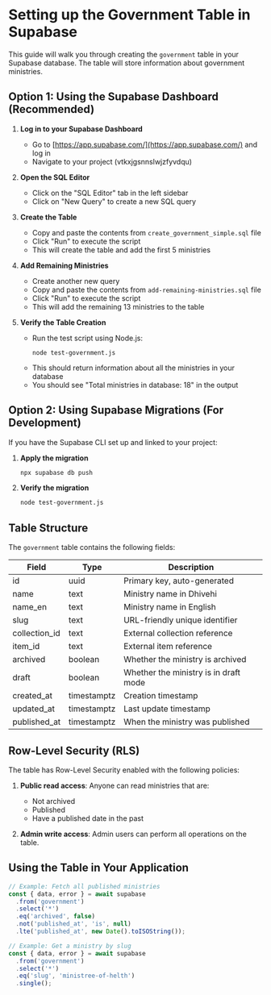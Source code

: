 # Setting up the Government Table in Supabase

This guide will walk you through creating the `government` table in your Supabase database. The table will store information about government ministries.

## Option 1: Using the Supabase Dashboard (Recommended)

1. **Log in to your Supabase Dashboard**
   - Go to [https://app.supabase.com/](https://app.supabase.com/) and log in
   - Navigate to your project (vtkxjgsnnslwjzfyvdqu)

2. **Open the SQL Editor**
   - Click on the "SQL Editor" tab in the left sidebar
   - Click on "New Query" to create a new SQL query

3. **Create the Table**
   - Copy and paste the contents from `create_government_simple.sql` file
   - Click "Run" to execute the script
   - This will create the table and add the first 5 ministries

4. **Add Remaining Ministries**
   - Create another new query
   - Copy and paste the contents from `add-remaining-ministries.sql` file
   - Click "Run" to execute the script
   - This will add the remaining 13 ministries to the table

5. **Verify the Table Creation**
   - Run the test script using Node.js:
     ```
     node test-government.js
     ```
   - This should return information about all the ministries in your database
   - You should see "Total ministries in database: 18" in the output

## Option 2: Using Supabase Migrations (For Development)

If you have the Supabase CLI set up and linked to your project:

1. **Apply the migration**

   ```bash
   npx supabase db push
   ```

2. **Verify the migration**

   ```bash
   node test-government.js
   ```

## Table Structure

The `government` table contains the following fields:

| Field         | Type        | Description                           |
|---------------|-------------|---------------------------------------|
| id            | uuid        | Primary key, auto-generated           |
| name          | text        | Ministry name in Dhivehi              |
| name_en       | text        | Ministry name in English              |
| slug          | text        | URL-friendly unique identifier        |
| collection_id | text        | External collection reference         |
| item_id       | text        | External item reference               |
| archived      | boolean     | Whether the ministry is archived      |
| draft         | boolean     | Whether the ministry is in draft mode |
| created_at    | timestamptz | Creation timestamp                    |
| updated_at    | timestamptz | Last update timestamp                 |
| published_at  | timestamptz | When the ministry was published       |

## Row-Level Security (RLS)

The table has Row-Level Security enabled with the following policies:

1. **Public read access**: Anyone can read ministries that are:
   - Not archived
   - Published
   - Have a published date in the past

2. **Admin write access**: Admin users can perform all operations on the table.

## Using the Table in Your Application

```javascript
// Example: Fetch all published ministries
const { data, error } = await supabase
  .from('government')
  .select('*')
  .eq('archived', false)
  .not('published_at', 'is', null)
  .lte('published_at', new Date().toISOString());

// Example: Get a ministry by slug
const { data, error } = await supabase
  .from('government')
  .select('*')
  .eq('slug', 'ministree-of-helth')
  .single();
```
